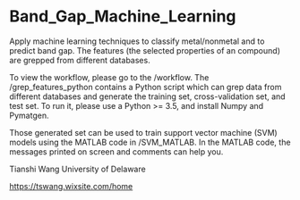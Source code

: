 # Band_Gap_Machine_Learning
Apply machine learning techniques to classify metal/nonmetal and to predict band gap. The features (the selected properties of an compound) are grepped from different databases.

To view the workflow, please go to the /workflow.
The /grep_features_python contains a Python script which can grep data from different databases and generate the training set, cross-validation set, and test set. To run it, please use a Python >= 3.5, and install Numpy and Pymatgen.

Those generated set can be used to train support vector machine (SVM) models using the MATLAB code in /SVM_MATLAB. In the MATLAB code,  the messages printed on screen and comments can help you. 

Tianshi Wang 
University of Delaware

https://tswang.wixsite.com/home
